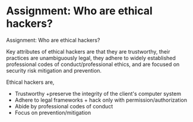 # Assignment: Who are ethical hackers?

Assignment: Who are ethical hackers?

Key attributes of ethical hackers are that they are trustworthy, their practices are unambiguously legal, they adhere to widely established professional codes of conduct/professional ethics, and are focused on security risk mitigation and prevention.

Ethical hackers are,

* Trustworthy +preserve the integrity of the client's computer system
* Adhere to legal frameworks + hack only with permission/authorization
* Abide by professional codes of conduct
* Focus on prevention/mitigation
